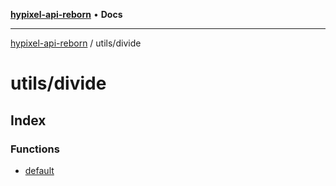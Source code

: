 [**hypixel-api-reborn**](../../README.md) • **Docs**

***

[hypixel-api-reborn](../../modules.md) / utils/divide

# utils/divide

## Index

### Functions

- [default](functions/default.md)
